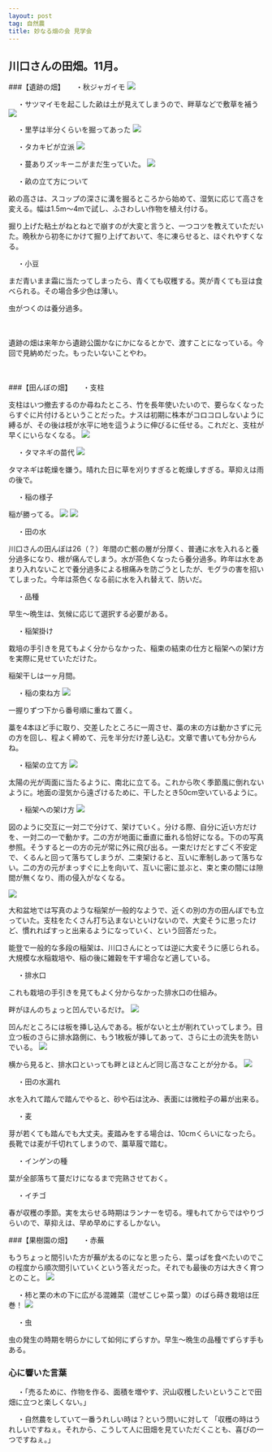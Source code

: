 ```yaml
---
layout: post
tag: 自然農
title: 妙なる畑の会 見学会
---
```

## 川口さんの田畑。11月。

###【遺跡の畑】
　
・秋ジャガイモ
![](https://c1.staticflickr.com/1/578/22445691868_71e4bd4581.jpg)

　
・サツマイモを起こした畝は土が見えてしまうので、畔草などで敷草を補う
![](https://c2.staticflickr.com/6/5777/22445705738_038b1bde89.jpg)

　
・里芋は半分くらいを掘ってあった
![](https://c2.staticflickr.com/6/5705/22242902083_c26441d3d5.jpg)

　
・タカキビが立派
![](https://c2.staticflickr.com/6/5755/22472087059_0f9a5b26fd.jpg)

　
・蔓ありズッキーニがまだ生っていた。
![](https://c2.staticflickr.com/6/5681/22471913589_7f9b5fd161.jpg)

　
・畝の立て方について

畝の高さは、スコップの深さに溝を掘るところから始めて、湿気に応じて高さを変える。幅は1.5m～4mで試し、ふさわしい作物を植え付ける。

掘り上げた粘土がねとねとで崩すのが大変と言うと、一つコツを教えていただいた。晩秋から初冬にかけて掘り上げておいて、冬に凍らせると、ほぐれやすくなる。

　
・小豆

まだ青いまま霜に当たってしまったら、青くても収穫する。莢が青くても豆は食べられる。その場合多少色は薄い。

虫がつくのは養分過多。

　

遺跡の畑は来年から遺跡公園かなにかになるとかで、渡すことになっている。今回で見納めだった。もったいないことやわ。

　

###【田んぼの畑】
　
・支柱

支柱はいつ撤去するのか尋ねたところ、竹を長年使いたいので、要らなくなったらすぐに片付けるということだった。ナスは初期に株本がコロコロしないように縛るが、その後は枝が水平に地を這うように伸びるに任せる。これだと、支柱が早くにいらなくなる。
![](https://c2.staticflickr.com/6/5693/22875231411_b848ee1ab5.jpg)

　
・タマネギの苗代
![](https://c1.staticflickr.com/1/590/22676093560_fa4726ed00.jpg)

タマネギは乾燥を嫌う。晴れた日に草を刈りすぎると乾燥しすぎる。草抑えは雨の後で。

　
・稲の様子

稲が勝ってる。
![](https://c1.staticflickr.com/1/777/22850609052_71fe1292be.jpg)
![](https://c2.staticflickr.com/6/5762/22838127816_feda8808e7.jpg)

　
・田の水

川口さんの田んぼは26（？）年間の亡骸の層が分厚く、普通に水を入れると養分過多になり、根が痛んでしまう。水が茶色くなったら養分過多。昨年は水をあまり入れないことで養分過多による根痛みを防ごうとしたが、モグラの害を招いてしまった。今年は茶色くなる前に水を入れ替えて、防いだ。

　
・品種

早生～晩生は、気候に応じて選択する必要がある。

　
・稲架掛け

栽培の手引きを見てもよく分からなかった、稲束の結束の仕方と稲架への架け方を実際に見せていただけた。

稲架干しは一ヶ月間。

　
・稲の束ね方
![](https://c1.staticflickr.com/1/778/22546526568_ed9155fcca.jpg)

一握りずつ下から番号順に重ねて置く。

藁を4本ほど手に取り、交差したところに一周させ、藁の末の方は動かさずに元の方を回し、程よく締めて、元を半分だけ差し込む。文章で書いても分からんね。

　
・稲架の立て方
![](https://c2.staticflickr.com/6/5654/22776825910_99812aafeb.jpg)

太陽の光が両面に当たるように、南北に立てる。これから吹く季節風に倒れないように。地面の湿気から遠ざけるために、干したとき50cm空いているように。

　
・稲架への架け方
![](https://c2.staticflickr.com/6/5743/22342112154_09de19842b.jpg)

図のように交互に一対二で分けて、架けていく。分ける際、自分に近い方だけを、一対二の一で動かす。二の方が地面に垂直に垂れる恰好になる。下のの写真参照。そうすると一の方の元が常に外に飛び出る。一束だけだとすごく不安定で、くるんと回って落ちてしまうが、二束架けると、互いに牽制しあって落ちない。二の方の元がまっすぐに上を向いて、互いに密に並ぶと、束と束の間には隙間が無くなり、雨の侵入がなくなる。

![](https://c2.staticflickr.com/6/5754/22838141056_6a0f26d811.jpg)

大和盆地では写真のような稲架が一般的なようで、近くの別の方の田んぼでも立っていた。支柱をたくさん打ち込まないといけないので、大変そうに思ったけど、慣れればすっと出来るようになっていく、という回答だった。

能登で一般的な多段の稲架は、川口さんにとっては逆に大変そうに感じられる。大規模な水稲栽培や、稲の後に雑穀を干す場合など適している。


　
・排水口

これも栽培の手引きを見てもよく分からなかった排水口の仕組み。

畔がほんのちょっと凹んでいるだけ。
![](https://c2.staticflickr.com/6/5828/22838168366_9e677923ca.jpg)

凹んだところには板を挿し込んである。板がないと土が削れていってしまう。目立つ板のさらに排水路側に、もう1枚板が挿してあって、さらに土の流失を防いでいる。
![](https://c2.staticflickr.com/6/5640/22445778467_3d22b2ce45.jpg)

横から見ると、排水口といっても畔とほとんど同じ高さなことが分かる。
![](https://c2.staticflickr.com/6/5731/22864180415_fb715d13f3.jpg)

　
・田の水漏れ

水を入れて踏んで踏んでやると、砂や石は沈み、表面には微粒子の幕が出来る。

　
・麦

芽が若くても踏んでも大丈夫。麦踏みをする場合は、10cmくらいになったら。長靴では麦が千切れてしまうので、藁草履で踏む。

　
・インゲンの種

葉が全部落ちて蔓だけになるまで完熟させておく。

　
・イチゴ

春が収穫の季節。実を太らせる時期はランナーを切る。埋もれてからではやりづらいので、草抑えは、早め早めにするしかない。


###【果樹園の畑】
　
・赤蕪

もうちょっと間引いた方が蕪が太るのになと思ったら、葉っぱを食べたいのでこの程度から順次間引いていくという答えだった。それでも最後の方は大きく育つとのこと。
![](https://c2.staticflickr.com/6/5770/22241438804_6df3c1de4e.jpg)

　
・柿と栗の木の下に広がる混雑菜（混ぜこじゃ菜っ葉）のばら蒔き栽培は圧巻！
![](https://c2.staticflickr.com/6/5695/22243053243_879e841bf1.jpg)

　
・虫

虫の発生の時期を明らかにして如何にずらすか。早生～晩生の品種でずらす手もある。


### 心に響いた言葉

　
・「売るために、作物を作る、面積を増やす、沢山収穫したいということで田畑に立つと楽しくない。」

　
・自然農をしていて一番うれしい時は？という問いに対して
「収穫の時はうれしいですねぇ。それから、こうして人に田畑を見ていただくことも、喜びの一つですねぇ。」





